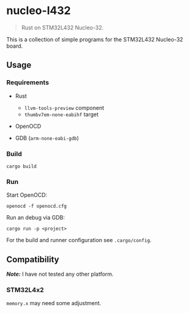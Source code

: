# nucleo-l432

> Rust on STM32L432 Nucleo-32.

This is a collection of simple programs for the STM32L432 Nucleo-32 board.

## Usage

### Requirements

 - Rust
   - `llvm-tools-preview` component
   - `thumbv7em-none-eabihf` target

 - OpenOCD
 - GDB (`arm-none-eabi-gdb`)

### Build

```
cargo build
```

### Run

Start OpenOCD:

```
openocd -f openocd.cfg
```

Run an debug via GDB:

```
cargo run -p <project>
```

For the build and runner configuration see `.cargo/config`.

## Compatibility

_**Note:**_ I have not tested any other platform.

### STM32L4x2

`memory.x` may need some adjustment.
